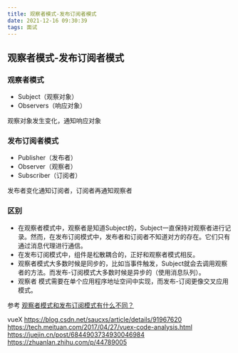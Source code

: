 ```yaml
---
title: 观察者模式-发布订阅者模式
date: 2021-12-16 09:30:39
tags: 面试
---
```

## 观察者模式-发布订阅者模式

### 观察者模式

- Subject（观察对象）
- Observers（响应对象）

观察对象发生变化，通知响应对象

### 发布订阅者模式

- Publisher（发布者）
- Observer（观察者）
- Subscriber（订阅者）

发布者变化通知订阅者，订阅者再通知观察者

### 区别

- 在观察者模式中，观察者是知道Subject的，Subject一直保持对观察者进行记录。然而，在发布订阅模式中，发布者和订阅者不知道对方的存在。它们只有通过消息代理进行通信。
- 在发布订阅模式中，组件是松散耦合的，正好和观察者模式相反。
- 观察者模式大多数时候是同步的，比如当事件触发，Subject就会去调用观察者的方法。而发布-订阅模式大多数时候是异步的（使用消息队列）。
- 观察者 模式需要在单个应用程序地址空间中实现，而发布-订阅更像交叉应用模式。


参考
[观察者模式和发布订阅模式有什么不同？](https://juejin.cn/post/6844903513009422343)




vueX
https://blog.csdn.net/saucxs/article/details/91967620
https://tech.meituan.com/2017/04/27/vuex-code-analysis.html
https://juejin.cn/post/6844903734930046984
https://zhuanlan.zhihu.com/p/44789005